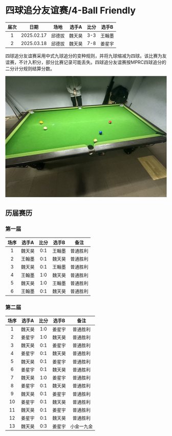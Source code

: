 # 四球追分友谊赛/4-Ball Friendly

| 届次 | 日期        | 场地   | 选手A  | 比分 | 选手B |
| :--: | :--------: | :----: | :---: | :-: | :----: |
| 1    | 2025.02.17 | 邱德拔 | 魏天昊 | 3-3 | 王翰墨 |
| 2    | 2025.03.18 | 邱德拔 | 魏天昊 | 7-8 | 姜星宇 |

四球追分友谊赛采用中式九球追分的变种规则，并将九球缩减为四球。该比赛为友谊赛，不计入积分，部分比赛记录可能丢失。四球追分友谊赛按MPRC四球追分的二分计分规则结算分数。

![](./img/4-ball_friendly.jpg)


## 历届赛历

### 第一届

| 场序 | 选手A  | 比分 | 选手B  | 备注    |
| :--: | :----: | :-: | :----: | :----: |
| 1    | 魏天昊 | 0:1 | 王翰墨 | 普通胜利 |
| 2    | 王翰墨 | 0:1 | 魏天昊 | 普通胜利 |
| 3    | 魏天昊 | 0:1 | 王翰墨 | 普通胜利 |
| 4    | 王翰墨 | 1:0 | 魏天昊 | 普通胜利 |
| 5    | 魏天昊 | 1:0 | 王翰墨 | 普通胜利 |
| 6    | 王翰墨 | 0:1 | 魏天昊 | 普通胜利 |

### 第二届

| 场序 | 选手A  | 比分 | 选手B  | 备注      |
| :--: | :----: | :-: | :----: | :------: |
| 1    | 魏天昊 | 1:0 | 姜星宇 | 普通胜利   |
| 2    | 姜星宇 | 1:0 | 魏天昊 | 普通胜利   |
| 3    | 魏天昊 | 0:1 | 姜星宇 | 普通胜利   |
| 4    | 姜星宇 | 0:1 | 魏天昊 | 普通胜利   |
| 5    | 魏天昊 | 0:1 | 姜星宇 | 普通胜利   |
| 6    | 姜星宇 | 0:1 | 魏天昊 | 普通胜利   |
| 7    | 魏天昊 | 1:0 | 姜星宇 | 普通胜利   |
| 8    | 姜星宇 | 0:1 | 魏天昊 | 普通胜利   |
| 9    | 魏天昊 | 0:1 | 姜星宇 | 普通胜利   |
| 10   | 姜星宇 | 0:1 | 魏天昊 | 普通胜利   |
| 11   | 魏天昊 | 0:1 | 姜星宇 | 普通胜利   |
| 12   | 姜星宇 | 0:1 | 魏天昊 | 普通胜利   |
| 13   | 魏天昊 | 0:3 | 姜星宇 | 小金一九金 |